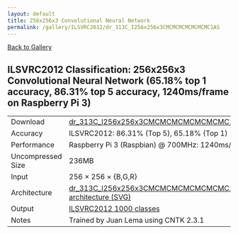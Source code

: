 ```yaml
---
layout: default
title: 256x256x3 Convolutional Neural Network
permalink: /gallery/ILSVRC2012/dr_313C_I256x256x3CMCMCMCMCMCMCMC1AS
---
```


[Back to Gallery](/ELL/gallery)

## ILSVRC2012 Classification: 256x256x3 Convolutional Neural Network (65.18% top 1 accuracy, 86.31% top 5 accuracy, 1240ms/frame on Raspberry Pi 3)

<table class="table table-striped table-bordered">
    <tr>
        <td> Download </td>
        <td colspan="3"> <a href="https://github.com/Microsoft/ELL-models/raw/master/models/ILSVRC2012/dr_313C_I256x256x3CMCMCMCMCMCMCMC1AS/dr_313C_I256x256x3CMCMCMCMCMCMCMC1AS.ell.zip">dr_313C_I256x256x3CMCMCMCMCMCMCMC1AS.ell.zip</a></td>
    </tr>
    <tr>
        <td> Accuracy </td>
        <td colspan="3"> ILSVRC2012: 86.31% (Top 5), 65.18% (Top 1) </td>
    </tr>
    <tr>
        <td> Performance </td>
        <td colspan="3"> Raspberry Pi 3 (Raspbian) @ 700MHz: 1240ms/frame </td>
    </tr>
    <tr>
        <td> Uncompressed Size </td>
        <td colspan="3"> 236MB </td>
    </tr>
    <tr>
        <td> Input </td>
        <td colspan="3"> 256 &times; 256 &times; {B,G,R} </td>
    </tr>
    <tr>
        <td> Architecture </td>
        <td>
            <a href="https://github.com/Microsoft/ELL-models/raw/master/models/ILSVRC2012/dr_313C_I256x256x3CMCMCMCMCMCMCMC1AS/dr_313C_I256x256x3CMCMCMCMCMCMCMC1AS.cntk.svg?sanitize=true" target="_blank">dr_313C_I256x256x3CMCMCMCMCMCMCMC1AS architecture (SVG)</a>
        </td>
    </tr>
    <tr>
        <td> Output </td>
        <td colspan="3"> <a href="https://github.com/Microsoft/ELL-models/raw/master/models/ILSVRC2012/categories.txt">ILSVRC2012 1000 classes</a> </td>
    </tr>
    <tr>
        <td> Notes </td>
        <td colspan="3"> Trained by Juan Lema using CNTK 2.3.1 </td>
    </tr>
</table>

